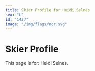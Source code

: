 ```yaml
---
title: Skier Profile for Heidi Selnes
sex: "L"
id: "1427"
image: "/img/flags/nor.svg" 
---
```


# Skier Profile

This page is for: Heidi Selnes.
    